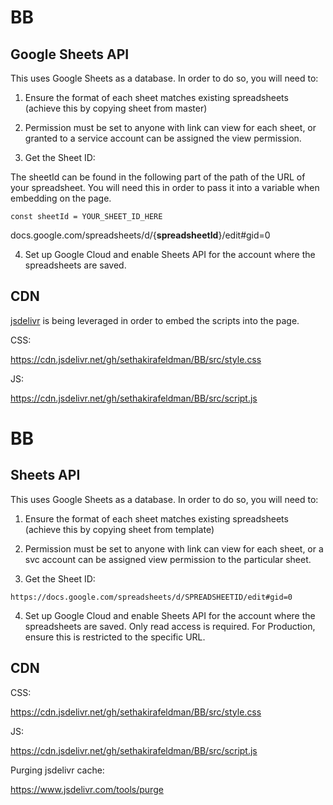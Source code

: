 # BB

## Google Sheets API

This uses Google Sheets as a database. In order to do so, you will need to:

1. Ensure the format of each sheet matches existing spreadsheets (achieve this by copying sheet from master)

2. Permission must be set to anyone with link can view for each sheet, or granted to a service account can be assigned the view permission.

3. Get the Sheet ID:

The sheetId can be found in the following part of the path of the URL of your spreadsheet. You will need this in order to pass it into a variable when embedding on the page.

`const sheetId = YOUR_SHEET_ID_HERE`

docs.google.com/spreadsheets/d/{**spreadsheetId**}/edit#gid=0

4. Set up Google Cloud and enable Sheets API for the account where the spreadsheets are saved.

## CDN 

[jsdelivr](https://www.jsdelivr.com/) is being leveraged in order to embed the scripts into the page. 

CSS:

https://cdn.jsdelivr.net/gh/sethakirafeldman/BB/src/style.css

JS:

https://cdn.jsdelivr.net/gh/sethakirafeldman/BB/src/script.js


# BB

## Sheets API

This uses Google Sheets as a database. In order to do so, you will need to:

1. Ensure the format of each sheet matches existing spreadsheets (achieve this by copying sheet from template)

2. Permission must be set to anyone with link can view for each sheet, or a svc account can be assigned view permission to the particular sheet.

3. Get the Sheet ID:

`https://docs.google.com/spreadsheets/d/SPREADSHEETID/edit#gid=0`

4. Set up Google Cloud and enable Sheets API for the account where the spreadsheets are saved. Only read access is required. For Production, ensure this is restricted to the specific URL.

## CDN

CSS:

https://cdn.jsdelivr.net/gh/sethakirafeldman/BB/src/style.css

JS:

https://cdn.jsdelivr.net/gh/sethakirafeldman/BB/src/script.js

Purging jsdelivr cache:

https://www.jsdelivr.com/tools/purge
